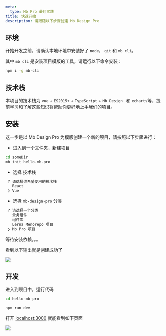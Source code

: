 ```yaml
meta:
  type: Mb Pro 最佳实践
title: 快速开始
description: 请跟随以下步骤创建 Mb Design Pro
```

## 环境

开始开发之前，请确认本地环境中安装好了 `node`， `git` 和 `mb cli`。

其中 `mb cli` 是安装项目模版的工具，请运行以下命令安装：

```bash
npm i -g mb-cli
```

## 技术栈

本项目的技术栈为 `vue` + `ES2015+` + `TypeScript` +  `Mb Design ` 和 `echarts`等，提前学习和了解这些知识将帮助你更好地上手我们的项目。

## 安装

这一步是以 Mb Design Pro 为模版创建一个新的项目，请按照以下步骤进行：

-   进入到一个文件夹，新建项目

```bash
cd someDir
mb init hello-mb-pro
```

-   选择 技术栈

```bash
 ? 请选择你希望使用的技术栈
   React
 ❯ Vue
```

-   选择 `mb-design-pro` 分类

```bash
 ? 请选择一个分类
   业务组件
   组件库
   Lerna Menorepo 项目
 ❯ Mb Pro 项目
```

等待安装依赖。。。

看到以下输出就是创建成功了

![](https://p1-arco.byteimg.com/tos-cn-i-uwbnlip3yd/8b78dd4bbdba4bf7939bd0a131357b31~tplv-uwbnlip3yd-image.image)

## 开发

进入到项目中，运行代码

```bash
cd hello-mb-pro

npm run dev
```

打开 [localhost:3000](http://localhost:3000) 就能看到如下页面

![](https://p1-arco.byteimg.com/tos-cn-i-uwbnlip3yd/1e331a3b8e2446e2be6c78b1c86e5e50~tplv-uwbnlip3yd-image.image)
